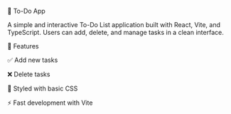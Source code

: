 📝 To-Do App

A simple and interactive To-Do List application built with React, Vite, and TypeScript.
Users can add, delete, and manage tasks in a clean interface.

🚀 Features

✅ Add new tasks

❌ Delete tasks

🎨 Styled with basic CSS

⚡ Fast development with Vite
